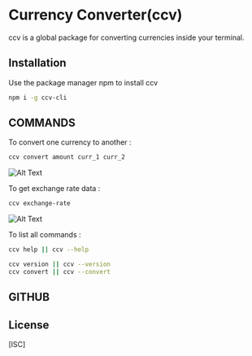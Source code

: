 # Currency Converter(ccv)

ccv is a global package for converting currencies inside your terminal.

## Installation

Use the package manager npm to install ccv

```bash
npm i -g ccv-cli
```

## COMMANDS


To convert one currency to another : 
```bash
ccv convert amount curr_1 curr_2
```

![Alt Text](https://firebasestorage.googleapis.com/v0/b/air-bnb-clone-949ca.appspot.com/o/20210705_120534.gif?alt=media&token=37dfc3b6-4022-42d4-8a81-7740fe18988f)

To get exchange rate data : 
```bash
ccv exchange-rate
```
![Alt Text](https://firebasestorage.googleapis.com/v0/b/air-bnb-clone-949ca.appspot.com/o/20210705_121109.gif?alt=media&token=73be2bd0-5a83-47b5-a780-ba24571797df)


To list all commands : 
```bash
ccv help || ccv --help
```

```bash
ccv version || ccv --version
ccv convert || ccv --convert
```

## GITHUB

## License
[ISC]